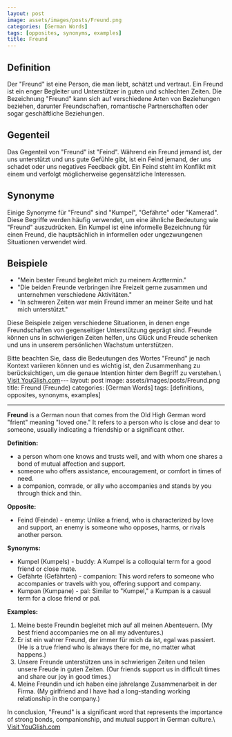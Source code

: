 ```yaml
---
layout: post
image: assets/images/posts/Freund.png
categories: [German Words]
tags: [opposites, synonyms, examples]
title: Freund
---
```


## Definition

Der "Freund" ist eine Person, die man liebt, schätzt und vertraut. Ein Freund ist ein enger Begleiter und Unterstützer in guten und schlechten Zeiten. Die Bezeichnung "Freund" kann sich auf verschiedene Arten von Beziehungen beziehen, darunter Freundschaften, romantische Partnerschaften oder sogar geschäftliche Beziehungen.

## Gegenteil

Das Gegenteil von "Freund" ist "Feind". Während ein Freund jemand ist, der uns unterstützt und uns gute Gefühle gibt, ist ein Feind jemand, der uns schadet oder uns negatives Feedback gibt. Ein Feind steht im Konflikt mit einem und verfolgt möglicherweise gegensätzliche Interessen.

## Synonyme

Einige Synonyme für "Freund" sind "Kumpel", "Gefährte" oder "Kamerad". Diese Begriffe werden häufig verwendet, um eine ähnliche Bedeutung wie "Freund" auszudrücken. Ein Kumpel ist eine informelle Bezeichnung für einen Freund, die hauptsächlich in informellen oder ungezwungenen Situationen verwendet wird.

## Beispiele

- "Mein bester Freund begleitet mich zu meinem Arzttermin."
- "Die beiden Freunde verbringen ihre Freizeit gerne zusammen und unternehmen verschiedene Aktivitäten."
- "In schweren Zeiten war mein Freund immer an meiner Seite und hat mich unterstützt."

Diese Beispiele zeigen verschiedene Situationen, in denen enge Freundschaften von gegenseitiger Unterstützung geprägt sind. Freunde können uns in schwierigen Zeiten helfen, uns Glück und Freude schenken und uns in unserem persönlichen Wachstum unterstützen.

Bitte beachten Sie, dass die Bedeutungen des Wortes "Freund" je nach Kontext variieren können und es wichtig ist, den Zusammenhang zu berücksichtigen, um die genaue Intention hinter dem Begriff zu verstehen.\ <a id="yg-widget-0" class="youglish-widget" data-query="Freund" data-lang="german" data-components="8412" data-auto-start="0" data-bkg-color="theme_light" data-title="How%20to%20pronounce%20Freund%20in%20German"  rel="nofollow" href="https://youglish.com">Visit YouGlish.com</a><script async src="https://youglish.com/public/emb/widget.js" charset="utf-8"></script>---
layout: post
image: assets/images/posts/Freund.png
title: Freund (Freunde) 
categories: [German Words]
tags: [definitions, opposites, synonyms, examples]

---

**Freund** is a German noun that comes from the Old High German word "frient" meaning "loved one." It refers to a person who is close and dear to someone, usually indicating a friendship or a significant other. 

**Definition:**
- a person whom one knows and trusts well, and with whom one shares a bond of mutual affection and support.
- someone who offers assistance, encouragement, or comfort in times of need.
- a companion, comrade, or ally who accompanies and stands by you through thick and thin.

**Opposite:**
- Feind (Feinde) - enemy: Unlike a friend, who is characterized by love and support, an enemy is someone who opposes, harms, or rivals another person.

**Synonyms:**
- Kumpel (Kumpels) - buddy: A Kumpel is a colloquial term for a good friend or close mate.
- Gefährte (Gefährten) - companion: This word refers to someone who accompanies or travels with you, offering support and company.
- Kumpan (Kumpane) - pal: Similar to "Kumpel," a Kumpan is a casual term for a close friend or pal.

**Examples:**
1. Meine beste Freundin begleitet mich auf all meinen Abenteuern. (My best friend accompanies me on all my adventures.)
2. Er ist ein wahrer Freund, der immer für mich da ist, egal was passiert. (He is a true friend who is always there for me, no matter what happens.)
3. Unsere Freunde unterstützen uns in schwierigen Zeiten und teilen unsere Freude in guten Zeiten. (Our friends support us in difficult times and share our joy in good times.)
4. Meine Freundin und ich haben eine jahrelange Zusammenarbeit in der Firma. (My girlfriend and I have had a long-standing working relationship in the company.)

In conclusion, "Freund" is a significant word that represents the importance of strong bonds, companionship, and mutual support in German culture.\ <a id="yg-widget-0" class="youglish-widget" data-query="Freund" data-lang="german" data-components="8412" data-auto-start="0" data-bkg-color="theme_light" data-title="How%20to%20pronounce%20Freund%20in%20German"  rel="nofollow" href="https://youglish.com">Visit YouGlish.com</a><script async src="https://youglish.com/public/emb/widget.js" charset="utf-8"></script>